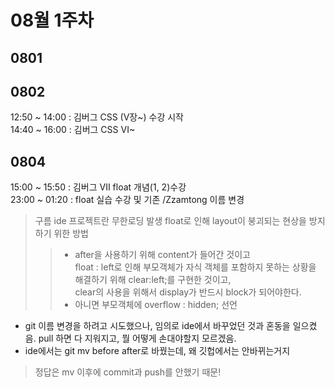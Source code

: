 # 08월 1주차

## 0801

## 0802

12:50 ~ 14:00 : 김버그 CSS (V장~) 수강 시작  
14:40 ~ 16:00 : 김버그 CSS VI~

## 0804

15:00 ~ 15:50 : 김버그 VII float 개념(1, 2)수강  
23:00 ~ 01:20 : float 실습 수강 및 기존 /Zzamtong 이름 변경

> 구름 ide 프로젝트란 무한로딩 발생
> float로 인해 layout이 붕괴되는 현상을 방지하기 위한 방법
>   > - after을 사용하기 위해 content가 들어간 것이고  
>   >	float : left로 인해 부모객체가 자식 객체를 포함하지 못하는 상황을 해결하기 위해 clear:left;를 구현한 것이고,   
>   >	clear의 사용을 위해서 display가 반드시 block가 되어야한다.
>   > - 아니면 부모객체에 overflow : hidden; 선언
- git 이름 변경을 하려고 시도했으나, 임의로 ide에서 바꾸었던 것과 혼동을 일으켰음. pull 하면 다 지워지고, 뭘 어떻게 손대야할지 모르겠음.
- ide에서는 git mv before after로 바꿨는데, 왜 깃헙에서는 안바뀌는거지
> 정답은 mv 이후에 commit과 push를 안했기 때문! 
